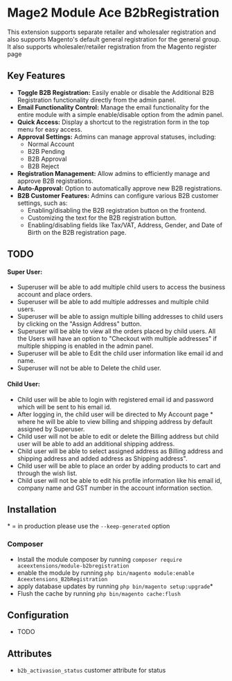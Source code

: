 # Mage2 Module Ace B2bRegistration

This extension supports separate retailer and wholesaler registration and also supports Magento's default general registration for the general group. It also supports wholesaler/retailer registration from the Magento register page

## Key Features

* **Toggle B2B Registration:** Easily enable or disable the Additional B2B Registration functionality directly from the admin panel.
* **Email Functionality Control:** Manage the email functionality for the entire module with a simple enable/disable option from the admin panel.
* **Quick Access:** Display a shortcut to the registration form in the top menu for easy access.
* **Approval Settings:** Admins can manage approval statuses, including:
  * Normal Account
  * B2B Pending
  * B2B Approval
  * B2B Reject
* **Registration Management:** Allow admins to efficiently manage and approve B2B registrations.
* **Auto-Approval:** Option to automatically approve new B2B registrations.
* **B2B Customer Features:** Admins can configure various B2B customer settings, such as:
  * Enabling/disabling the B2B registration button on the frontend.
  * Customizing the text for the B2B registration button.
  * Enabling/disabling fields like Tax/VAT, Address, Gender, and Date of Birth on the B2B registration page.

## TODO
#### Super User:
* Superuser will be able to add multiple child users to access the business account and place orders.
* Superuser will be able to add multiple addresses and multiple child users.
* Superuser will be able to assign multiple billing addresses to child users by clicking on the "Assign Address" button.
* Superuser will be able to view all the orders placed by child users.
All the Users will have an option to "Checkout with multiple addresses" if multiple shipping is enabled in the admin panel.  
* Superuser will be able to Edit the child user information like email id and name.
* Superuser will not be able to Delete the child user.
 

#### Child User:
* Child user will be able to login with registered email id and password which will be sent to his email id. 
* After logging in, the child user will be directed to My Account page * where he will be able to view billing and shipping address by default assigned by Superuser.
* Child user will not be able to edit or delete the Billing address but child user will be able to add an additional shipping address.
* Child user will be able to select assigned address as Billing address and shipping address and added address as Shipping address". 
* Child user will be able to place an order by adding products to cart and through the wish list.
* Child user will not be able to edit his profile information like his email id, company name and GST number in the account information section.

## Installation
\* = in production please use the `--keep-generated` option

### Composer

 - Install the module composer by running `composer require aceextensions/module-b2bregistration`
 - enable the module by running `php bin/magento module:enable Aceextensions_B2bRegistration`
 - apply database updates by running `php bin/magento setup:upgrade`\*
 - Flush the cache by running `php bin/magento cache:flush`


## Configuration

* TODO

## Attributes

* `b2b_activasion_status` customer attribute for status 